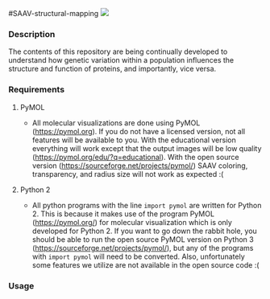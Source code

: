 #SAAV-structural-mapping
![](http://i.imgur.com/NSh2bGe.gif)

### Description

The contents of this repository are being continually developed to understand how genetic variation within a population influences the structure and function of proteins, and importantly, vice versa.

### Requirements

1. PyMOL
	* All molecular visualizations are done using PyMOL (https://pymol.org). If you do not have a licensed version, not all features will be available to you. With the educational version everything will work except that the output images will be low quality (https://pymol.org/edu/?q=educational). With the open source version (https://sourceforge.net/projects/pymol/) SAAV coloring, transparency, and radius size will not work as expected :(


2. Python 2
	* All python programs with the line `import pymol` are written for Python 2. This is because it makes use of the program PyMOL (https://pymol.org/) for molecular visualization which is only developed for Python 2. If you want to go down the rabbit hole, you should be able to run the open source PyMOL version on Python 3 (https://sourceforge.net/projects/pymol/), but any of the programs with `import pymol` will need to be converted. Also, unfortunately some features we utilize are not available in the open source code :(

### Usage

